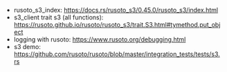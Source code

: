 - rusoto_s3_index: https://docs.rs/rusoto_s3/0.45.0/rusoto_s3/index.html
- s3_client trait s3 (all functions): https://rusoto.github.io/rusoto/rusoto_s3/trait.S3.html#tymethod.put_object
- logging with rusoto: https://www.rusoto.org/debugging.html
- s3 demo: https://github.com/rusoto/rusoto/blob/master/integration_tests/tests/s3.rs

